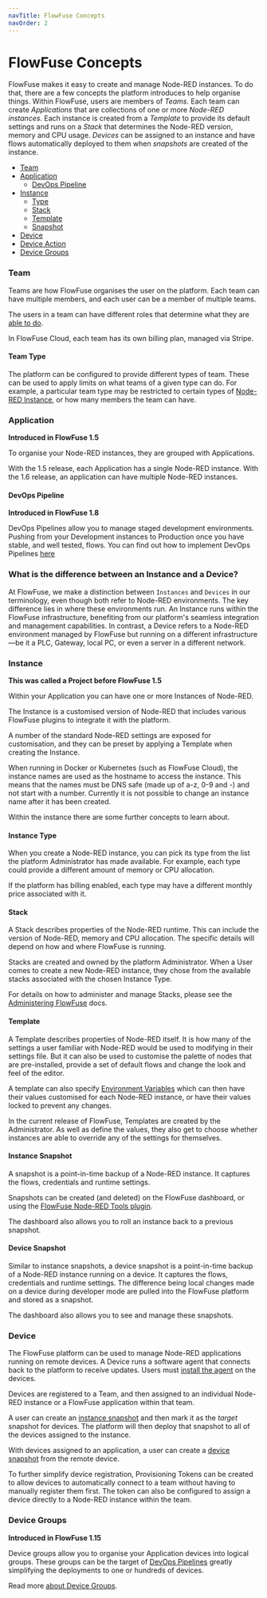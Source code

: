 ```yaml
---
navTitle: FlowFuse Concepts
navOrder: 2
---
```


# FlowFuse Concepts

FlowFuse makes it easy to create and manage Node-RED instances. To do that, there
are a few concepts the platform introduces to help organise things. Within FlowFuse, users are members of _Teams_. Each team can create _Applications_
that are collections of one or more _Node-RED instances_. Each instance is created
from a _Template_ to provide its default settings and runs on a _Stack_ that determines
the Node-RED version, memory and CPU usage.
_Devices_ can be assigned to an instance and have flows automatically deployed to
them when _snapshots_ are created of the instance.

 - [Team](#team)
 - [Application](#application)
   - [DevOps Pipeline](#devops-pipeline)
 - [Instance](#instance)
   - [Type](#instance-type)
   - [Stack](#stack)
   - [Template](#template)
   - [Snapshot](#instance-snapshot)
 - [Device](#device)
 - [Device Action](#device-actions)
 - [Device Groups](#device-groups)


### Team

Teams are how FlowFuse organises the user on the platform. Each team can have
multiple members, and each user can be a member of multiple teams.

The users in a team can have different roles that determine what they are
[able to do](./team/#role-based-access-control).

In FlowFuse Cloud, each team has its own billing plan, managed via Stripe.

#### Team Type

The platform can be configured to provide different types of team. These can be used
to apply limits on what teams of a given type can do. For example, a particular
team type may be restricted to certain types of [Node-RED Instance](#instance),
or how many members the team can have.

### Application

**Introduced in FlowFuse 1.5**

To organise your Node-RED instances, they are grouped with Applications.

With the 1.5 release, each Application has a single Node-RED instance. With the 
1.6 release, an application can have multiple Node-RED instances.

#### DevOps Pipeline

**Introduced in FlowFuse 1.8**

DevOps Pipelines allow you to manage staged development environments. Pushing
from your Development instances to Production once you have stable, and well tested,
flows. You can find out how to implement DevOps Pipelines [here](./devops-pipelines.md)

### What is the difference between an Instance and a Device?

At FlowFuse, we make a distinction between `Instances` and `Devices` in our terminology, even though both refer to Node-RED environments. The key difference lies in where these environments run. An Instance runs within the FlowFuse infrastructure, benefiting from our platform's seamless integration and management capabilities. In contrast, a Device refers to a Node-RED environment managed by FlowFuse but running on a different infrastructure—be it a PLC, Gateway, local PC, or even a server in a different network.

### Instance

**This was called a Project before FlowFuse 1.5**

Within your Application you can have one or more Instances of Node-RED.

The Instance is a customised version of Node-RED that includes various FlowFuse
plugins to integrate it with the platform.

A number of the standard Node-RED settings are exposed for customisation, and they
can be preset by applying a Template when creating the Instance.

When running in Docker or Kubernetes (such as FlowFuse Cloud), the instance names
are used as the hostname to access the instance. This means that the names must
be DNS safe (made up of a-z, 0-9 and -) and not start with a number. Currently
it is not possible to change an instance name after it has been created.

Within the instance there are some further concepts to learn about.

#### Instance Type

When you create a Node-RED instance, you can pick its type from the list the platform
Administrator has made available. For example, each type could provide a different
amount of memory or CPU allocation.

If the platform has billing enabled, each type may have a different monthly price
associated with it.

#### Stack

A Stack describes properties of the Node-RED runtime. This can include the
version of Node-RED, memory and CPU allocation. The specific details will depend
on how and where FlowFuse is running.

Stacks are created and owned by the platform Administrator. When a User
comes to create a new Node-RED instance, they chose from the available stacks associated
with the chosen Instance Type.

For details on how to administer and manage Stacks, please see the
[Administering FlowFuse](../admin/introduction.md#managing-stacks) docs.

#### Template

A Template describes properties of Node-RED itself. It is how many of the
settings a user familiar with Node-RED would be used to modifying in their settings
file. But it can also be used to customise the palette of nodes that are pre-installed,
provide a set of default flows and change the look and feel of the editor.

A template can also specify [Environment Variables](./envvar.md) which can then have
their values customised for each Node-RED instance, or have their values locked
to prevent any changes.

In the current release of FlowFuse, Templates are created by the Administrator.
As well as define the values, they also get to choose whether instances are able
to override any of the settings for themselves.

#### Instance Snapshot

A snapshot is a point-in-time backup of a Node-RED instance. It captures the flows, credentials
and runtime settings.

Snapshots can be created (and deleted) on the FlowFuse dashboard, or using the
[FlowFuse Node-RED Tools plugin](/docs/migration/node-red-tools.md).

The dashboard also allows you to roll an instance back to a previous snapshot.


#### Device Snapshot

Similar to instance snapshots, a device snapshot is a point-in-time backup of a Node-RED instance
running on a device. It captures the flows, credentials and runtime settings.  The difference being
local changes made on a device during developer mode are pulled into the FlowFuse platform and
stored as a snapshot.

The dashboard also allows you to see and manage these snapshots.

### Device

The FlowFuse platform can be used to manage Node-RED applications running on remote devices.
A Device runs a software agent that connects back to the platform to receive updates.
Users must [install the agent](../device-agent/install.md) on the devices.

Devices are registered to a Team, and then assigned to an individual Node-RED instance or a FlowFuse
application within that team.

A user can create an [instance snapshot](#instance-snapshot) and then mark it as the
*target* snapshot for devices. The platform will then deploy that snapshot to
all of the devices assigned to the instance.

With devices assigned to an application, a user can create a [device snapshot](#device-snapshot) from
the remote device.

To further simplify device registration, Provisioning Tokens can be created to allow 
devices to automatically connect to a team without having to manually register them first.
The token can also be configured to assign a device directly to a Node-RED instance within the team.

### Device Groups

**Introduced in FlowFuse 1.15**

Device groups allow you to organise your Application devices into logical groups. 
These groups can be the target of [DevOps Pipelines](#devops-pipeline) greatly simplifying
the deployments to one or hundreds of devices.

Read more [about Device Groups](./device-groups.md).
